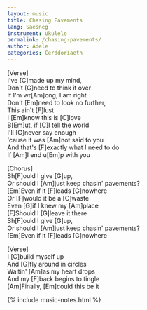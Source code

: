 ```yaml
---
layout: music
title: Chasing Pavements
lang: Saesneg
instrument: Ukulele
permalink: /chasing-pavements/
author: Adele
categories: Cerddoriaeth
---
```


[Verse]  
I've [C]made up my mind,  
Don't [G]need to think it over  
If I'm wr[Am]ong, I am right  
Don't [Em]need to look no further,  
This ain't [F]lust  
I [Em]know this is [C]love  
B[Em]ut, if [C]I tell the world  
I'll [G]never say enough  
'cause it was [Am]not said to you  
And that's [F]exactly what I need to do  
If [Am]I end u[Em]p with you  
  
[Chorus]  
Sh[F]ould I give [G]up,  
Or should I [Am]just keep chasin' pavements?  
[Em]Even if it [F]leads [G]nowhere  
Or [F]would it be a [C]waste  
Even [G]if I knew my [Am]place  
[F]Should I [G]leave it there  
Sh[F]ould I give [G]up,  
Or should I [Am]just keep chasin' pavements?  
[Em]Even if it [F]leads [G]nowhere  
  
[Verse]  
I [C]build myself up  
And [G]fly around in circles  
Waitin' [Am]as my heart drops  
And my [F]back begins to tingle  
[Am]Finally, [Em]could this be it  
  
{% include music-notes.html %}